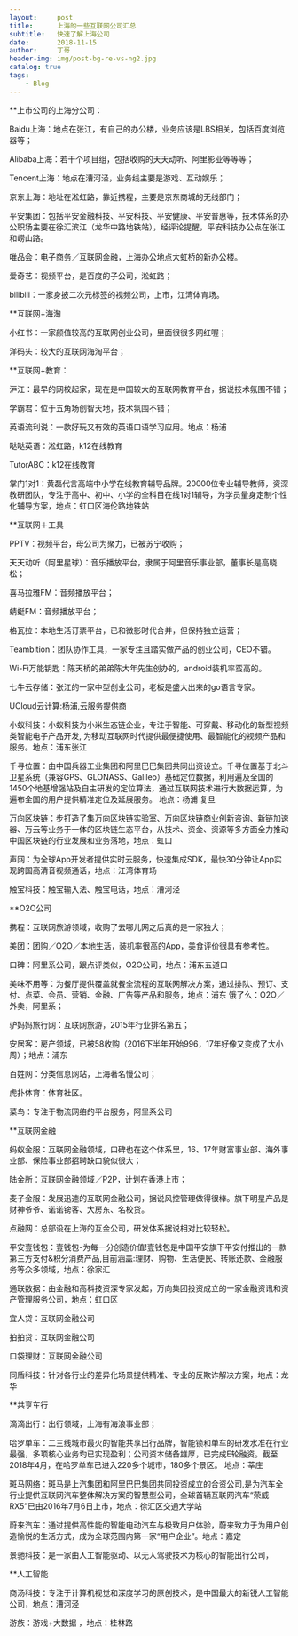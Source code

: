 ```yaml
---
layout:     post
title:      上海的一些互联网公司汇总
subtitle:   快速了解上海公司
date:       2018-11-15
author:     丁哥
header-img: img/post-bg-re-vs-ng2.jpg
catalog: true
tags:
    - Blog
---
```

**上市公司的上海分公司：

Baidu上海：地点在张江，有自己的办公楼，业务应该是LBS相关，包括百度浏览器等；

Alibaba上海：若干个项目组，包括收购的天天动听、阿里影业等等等；

Tencent上海：地点在漕河泾，业务线主要是游戏、互动娱乐；

京东上海：地址在淞虹路，靠近携程，主要是京东商城的无线部门；

平安集团：包括平安金融科技、平安科技、平安健康、平安普惠等，技术体系的办公职场主要在徐汇滨江（龙华中路地铁站），经评论提醒，平安科技办公点在张江和崂山路。

唯品会：电子商务／互联网金融，上海办公地点大虹桥的新办公楼。

爱奇艺：视频平台，是百度的子公司，淞虹路；

bilibili：一家身披二次元标签的视频公司，上市，江湾体育场。
 
**互联网+海淘

小红书：一家颜值较高的互联网创业公司，里面很很多网红喔；

洋码头：较大的互联网海淘平台；
 
**互联网+教育：

沪江：最早的网校起家，现在是中国较大的互联网教育平台，据说技术氛围不错；

学霸君：位于五角场创智天地，技术氛围不错；

英语流利说：一款好玩又有效的英语口语学习应用。地点：杨浦

哒哒英语：淞虹路，k12在线教育

TutorABC：k12在线教育

掌门1对1：黄磊代言高端中小学在线教育辅导品牌。20000位专业辅导教师，资深教研团队，专注于高中、初中、小学的全科目在线1对1辅导，为学员量身定制个性化辅导方案，地点：虹口区海伦路地铁站
 
**互联网＋工具

PPTV：视频平台，母公司为聚力，已被苏宁收购；

天天动听（阿里星球）：音乐播放平台，隶属于阿里音乐事业部，董事长是高晓松；

喜马拉雅FM：音频播放平台；

蜻蜓FM：音频播放平台；

格瓦拉：本地生活订票平台，已和微影时代合并，但保持独立运营；

Teambition：团队协作工具，一家专注且踏实做产品的创业公司，CEO不错。

Wi-Fi万能钥匙：陈天桥的弟弟陈大年先生创办的，android装机率蛮高的。

七牛云存储：张江的一家中型创业公司，老板是盛大出来的go语言专家。

UCloud云计算:杨浦,云服务提供商

小蚁科技：小蚁科技为小米生态链企业，专注于智能、可穿戴、移动化的新型视频类智能电子产品开发, 为移动互联网时代提供最便捷使用、最智能化的视频产品和服务。地点：浦东张江

千寻位置：由中国兵器工业集团和阿里巴巴集团共同出资设立。千寻位置基于北斗卫星系统（兼容GPS、GLONASS、Galileo）基础定位数据，利用遍及全国的1450个地基增强站及自主研发的定位算法，通过互联网技术进行大数据运算，为遍布全国的用户提供精准定位及延展服务。 地点：杨浦 复旦

万向区块链：步打造了集万向区块链实验室、万向区块链商业创新咨询、新链加速器、万云等业务于一体的区块链生态平台，从技术、资金、资源等多方面全力推动中国区块链的行业发展和业务落地，地点：虹口

声网：为全球App开发者提供实时云服务，快速集成SDK，最快30分钟让App实现跨国高清音视频通话，地点：江湾体育场

触宝科技：触宝输入法、触宝电话，地点：漕河泾
 
**O2O公司

携程：互联网旅游领域，收购了去哪儿网之后真的是一家独大；

美团：团购／O2O／本地生活，装机率很高的App，美食评价很具有参考性。

口碑：阿里系公司，跟点评类似，O2O公司，地点：浦东五道口

美味不用等：为餐厅提供覆盖就餐全流程的互联网解决方案，通过排队、预订、支付、点菜、会员、营销、金融、广告等产品和服务，地点：浦东
饿了么：O2O／外卖，阿里系；

驴妈妈旅行网：互联网旅游，2015年行业排名第五；

安居客：房产领域，已被58收购（2016下半年开始996，17年好像又变成了大小周）；地点：浦东

百姓网：分类信息网站，上海著名慢公司；

虎扑体育：体育社区。

菜鸟：专注于物流网络的平台服务，阿里系公司
 
**互联网金融

蚂蚁金服：互联网金融领域，口碑也在这个体系里，16、17年财富事业部、海外事业部、保险事业部招聘缺口貌似很大；

陆金所：互联网金融领域／P2P，计划在香港上市；

麦子金服：发展迅速的互联网金融公司，据说风控管理做得很棒。旗下明星产品是财神爷爷、诺诺镑客、大房东、名校贷。

点融网：总部设在上海的互金公司，研发体系据说相对比较轻松。

平安壹钱包：壹钱包-为每一分创造价值!壹钱包是中国平安旗下平安付推出的一款第三方支付&积分消费产品,目前涵盖:理财、购物、生活便民、转账还款、金融服务等众多领域，地点：徐家汇

通联数据：由金融和高科技资深专家发起，万向集团投资成立的一家金融资讯和资产管理服务公司，地点：虹口区

宜人贷：互联网金融公司

拍拍贷：互联网金融公司

口袋理财：互联网金融公司

同盾科技：针对各行业的差异化场景提供精准、专业的反欺诈解决方案，地点：龙华
 
**共享车行

滴滴出行：出行领域，上海有海浪事业部；

哈罗单车：二三线城市最火的智能共享出行品牌，智能锁和单车的研发水准在行业最强，多项核心业务均已实现盈利；公司资本储备雄厚，已完成E轮融资。截至2018年4月，在哈罗单车已进入220多个城市，180多个景区。  地点：莘庄
 
斑马网络：斑马是上汽集团和阿里巴巴集团共同投资成立的合资公司,是为汽车全行业提供互联网汽车整体解决方案的智慧型公司，全球首辆互联网汽车“荣威RX5”已由2016年7月6日上市，地点：徐汇区交通大学站

蔚来汽车：通过提供高性能的智能电动汽车与极致用户体验，蔚来致力于为用户创造愉悦的生活方式，成为全球范围内第一家“用户企业”。地点：嘉定

景驰科技：是一家由人工智能驱动、以无人驾驶技术为核心的智能出行公司，
 
**人工智能

商汤科技：专注于计算机视觉和深度学习的原创技术，是中国最大的新锐人工智能公司，地点：漕河泾

游族：游戏+大数据  ，地点：桂林路
